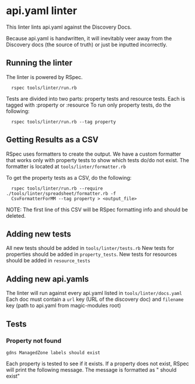 # api.yaml linter

This linter lints api.yaml against the Discovery Docs.

Because api.yaml is handwritten, it will inevitably veer away from the Discovery docs
(the source of truth) or just be inputted incorrectly.

## Running the linter
The linter is powered by RSpec.

```
  rspec tools/linter/run.rb
```

Tests are divided into two parts: property tests and resource tests. Each is
tagged with :property or :resource To run only property tests, do the
following:

```
  rspec tools/linter/run.rb --tag property
```

## Getting Results as a CSV
RSpec uses formatters to create the output.
We have a custom formatter that works only with property tests to show which tests do/do not exist.
The formatter is located at `tools/linter/formatter.rb`

To get the property tests as a CSV, do the following:

```
  rspec tools/linter/run.rb --require ./tools/linter/spreadsheet/formatter.rb -f
  CsvFormatterForMM --tag property > <output_file>
```

NOTE: The first line of this CSV will be RSpec formatting info and should be deleted.

## Adding new tests
All new tests should be added in `tools/linter/tests.rb`
New tests for properties should be added in `property_tests`.
New tests for resources should be added in `resource_tests`

## Adding new api.yamls
The linter will run against every api.yaml listed in `tools/linter/docs.yaml`
Each doc must contain a `url` key (URL of the discovery doc) and `filename` key
(path to api.yaml from magic-modules root)

## Tests

### Property not found
```
gdns ManagedZone labels should exist
```
Each property is tested to see if it exists.
If a property does not exist, RSpec will print the following message.
The message is formatted as "<product> <resource> <property> should exist"
